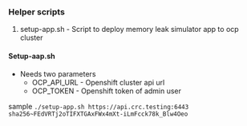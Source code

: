### Helper scripts
1. setup-app.sh - Script to deploy memory leak simulator app to ocp cluster

#### Setup-aap.sh
- Needs two parameters
    - OCP_API_URL - Openshift cluster api url 
    - OCP_TOKEN - Openshift token of admin user 
    
sample `./setup-app.sh https://api.crc.testing:6443 sha256~FEdVRTj2oTIFXTGAxFWx4mXt-iLmFcck78k_Blw4Oeo`

